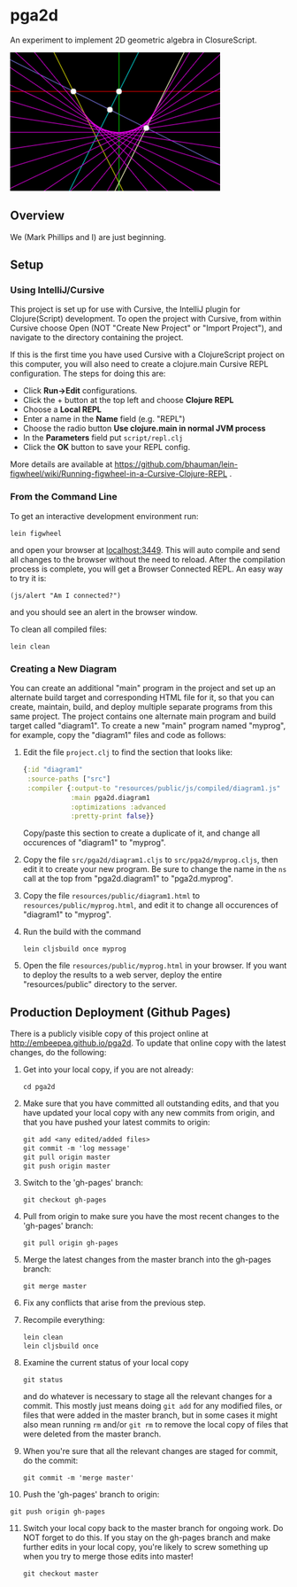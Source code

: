 # pga2d

An experiment to implement 2D geometric algebra in ClosureScript.

![sample diagram](./screenshot.png)

## Overview

We (Mark Phillips and I) are just beginning.

## Setup

### Using IntelliJ/Cursive

This project is set up for use with Cursive, the IntelliJ plugin for
Clojure(Script) development.  To open the project with Cursive, from
within Cursive choose Open (NOT "Create New Project" or "Import
Project"), and navigate to the directory containing the project.

If this is the first time you have used Cursive with a ClojureScript
project on this computer, you will also need to create a clojure.main
Cursive REPL configuration.  The steps for doing this are:

* Click **Run->Edit** configurations.
* Click the + button at the top left and choose **Clojure REPL**
* Choose a **Local REPL**
* Enter a name in the **Name** field (e.g. "REPL")
* Choose the radio button **Use clojure.main in normal JVM process**
* In the **Parameters** field put `script/repl.clj`
* Click the **OK** button to save your REPL config.

More details are available at
https://github.com/bhauman/lein-figwheel/wiki/Running-figwheel-in-a-Cursive-Clojure-REPL
.


### From the Command Line

To get an interactive development environment run:

    lein figwheel

and open your browser at [localhost:3449](http://localhost:3449/).
This will auto compile and send all changes to the browser without the
need to reload. After the compilation process is complete, you will
get a Browser Connected REPL. An easy way to try it is:

    (js/alert "Am I connected?")

and you should see an alert in the browser window.

To clean all compiled files:

    lein clean
    
    
### Creating a New Diagram

You can create an additional "main" program in the project and set
up an alternate build target and corresponding HTML file for it, so that
you can create, maintain, build, and deploy multiple separate programs from
this same project.  The project contains one alternate main program and build
target called "diagram1".  To create a new "main" program named "myprog", for example,
copy the "diagram1" files and code as follows:

1. Edit the file `project.clj` to find the section that looks like:

   ```clj
   {:id "diagram1"
    :source-paths ["src"]
    :compiler {:output-to "resources/public/js/compiled/diagram1.js"
               :main pga2d.diagram1
               :optimizations :advanced
               :pretty-print false}}
   ```

   Copy/paste this section to create a duplicate of it, and change all
   occurences of "diagram1" to "myprog".
   
2. Copy the file `src/pga2d/diagram1.cljs` to `src/pga2d/myprog.cljs`, then
   edit it to create your new program.  Be sure to change the name in the
   `ns` call at the top from "pga2d.diagram1" to "pga2d.myprog".
   
3. Copy the file `resources/public/diagram1.html` to `resources/public/myprog.html`,
   and edit it to change all occurences of "diagram1" to "myprog".
   
4. Run the build with the command   

   ```
   lein cljsbuild once myprog
   ```
    
5. Open the file `resources/public/myprog.html` in your browser.  If
   you want to deploy the results to a web server, deploy the entire
   "resources/public" directory to the server.

## Production Deployment (Github Pages)

There is a publicly visible copy of this project online at
http://embeepea.github.io/pga2d.  To update that online copy with
the latest changes, do the following:

1. Get into your local copy, if you are not already: 
   ```
   cd pga2d
   ```

2. Make sure that you have committed all outstanding edits, and that you
   have updated your local copy with any new commits from origin, and that
   you have pushed your latest commits to origin: 
   ```
   git add <any edited/added files>
   git commit -m 'log message'
   git pull origin master
   git push origin master
   ```
   
3. Switch to the 'gh-pages' branch: 
   ```
   git checkout gh-pages
   ```

4. Pull from origin to make sure you have the most recent changes to
   the 'gh-pages' branch: 
   ```
   git pull origin gh-pages
   ```
   
5. Merge the latest changes from the master branch into the gh-pages branch: 
   ```
   git merge master
   ```
   
6. Fix any conflicts that arise from the previous step.

7. Recompile everything: 
   ```
   lein clean
   lein cljsbuild once
   ```

8. Examine the current status of your local copy 
   ```
   git status
   ```
   and do whatever is necessary to stage all the relevant changes for a commit.  This
   mostly just means doing `git add` for any modified files, or files that were added
   in the master branch, but in some cases it might also mean running `rm` and/or `git rm` to remove
   the local copy of files that were deleted from the master branch.
   
9. When you're sure that all the relevant changes are staged for commit, do the commit: 
   ```
   git commit -m 'merge master'
   ```
   
10. Push the 'gh-pages' branch to origin: 
   ```
   git push origin gh-pages
   ```
   
11. Switch your local copy back to the master branch for ongoing work.  Do NOT
    forget to do this.  If you stay on the gh-pages branch and make further
    edits in your local copy, you're likely to screw something up when you try to merge those
    edits into master!
    ```
    git checkout master
    ```
